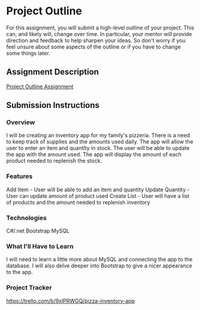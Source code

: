 # Project Outline
For this assignment, you will submit a high-level outline of your project. This can, and likely will, change over time. In particular, your mentor will provide direction and feedback to help sharpen your ideas. So don't worry if you feel unsure about some aspects of the outline or if you have to change some things later.

## Assignment Description
[Project Outline Assignment](https://education.launchcode.org/liftoff/modules/assignments/project-outline)

## Submission Instructions

### Overview
I will be creating an inventory app for my family's pizzeria. There is a need to keep track of supplies and the amounts used daily. The app will allow the user to enter an item and quantity in stock. The user will be able to update the app with the amount used. The app will display the amount of each product needed to replenish the stock.
### Features
Add Item - User will be able to add an item and quantity
Update Quantity - User can update amount of product used
Create List - User will have a list of products and the amount needed to replenish inventory
### Technologies
C#/.net
Bootstrap
MySQL
### What I'll Have to Learn
I will need to learn a little more about MySQL and connecting the app to the database. I will also delve deeper into Bootstrap to give a nicer appearance to the app.
### Project Tracker
https://trello.com/b/9xlPRWGQ/pizza-inventory-app
